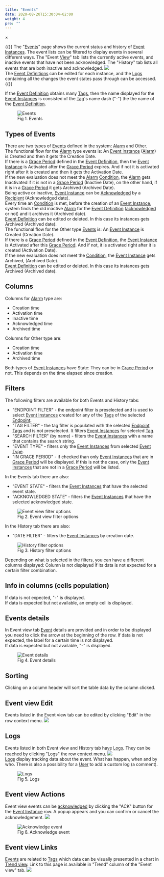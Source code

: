 ```yaml
---
title: "Events"
date: 2020-08-20T15:30:04+02:00
weight: 4
pre: ""
---
```


<!-- The Modal -->
<div id="myModal" class="modal">
  <span class="close">&times;</span>
  <img class="modal-content" id="img01">
  <div id="caption"></div>
</div>

{{<lead>}}
The "[Events](/glossary#event)" page shows the current status and history of [Event Instances](/glossary#event-instance). The event lists can be filtered to display events in several different ways.
The "Event [View](/glossary#view)" tab lists the currently active events, and inactive events that have not been acknowledged.
The "History" tab lists all events that are both inactive and acknowledged.
<img src="/events-view-tabs.png" > <br />
The [Event Definitions](/glossary#event-definition) can be edited for each instance, and the [Logs](/glossary#logs) containing all the changes the event states pass through can be accessed.
{{</lead>}}

If the [Event Definition](/glossary#event-definition) obtains many [Tags](/glossary#tag), then the name displayed for the [Event Instances](/glossary#event-instance) is consisted of the [Tag](/glossary#tag)'s name dash ("-") the the name of the [Event Definition](/glossary#event-definition).
<figure class="image_container">
    <img class="center_image myImg" onClick="reply_click(this)"  id="events" src="/events.png" alt="Events">
    <figcaption>Fig 1. Events</figcaption>
</figure>

## Types of Events
There are two types of [Events](/glossary#event) defined in the system: [Alarm](/glossary#alarm) and Other.
<br />
The functional flow for the [Alarm](/glossary#alarm) type events is:
An [Event Instance](/glossary#event-instance) ([Alarm](/glossary#alarm)) is Created and then it gets the Creation Date.
<br />
If there is a [Grace Period](/glossary#grace-period) defined in the [Event Definition](/glossary#event-definition), then the [Event Instance](/glossary#event-instance) is Activated after the [Grace Period](/glossary#grace-period) expires. And if not it is activated right after it is created and then it gets the Activation Date.
<br />
If the new evaluation does not meet the [Alarm](/glossary#alarm) [Condition](/glossary#condition), the [Alarm](/glossary#alarm) gets Inactivated if it is not in a [Grace Period](/glossary#grace-period) (Inactive Date), on the other hand, if it is in a [Grace Period](/glossary#grace-period) it gets Archived (Archived Date).
<br />
Being active or inactive, [Event Instance](/glossary#event-instance) can be [Acknowledged](/glossary#acknowledge-synonym-ack) by a [Recipient](/glossary#recipient) (Acknowledged date).
<br />
Every time an [Condition](/glossary#condition) is met, before the creation of an [Event Instance](/glossary#event-instance), system finds the old inactive [Alarm](/glossary#alarm) for the [Event Definition](/glossary#event-definition) ([acknowledged](/glossary#acknowledge-synonym-ack) or not) and it archives it (Archived date).
<br />
[Event Definition](/glossary#event-definition) can be edited or deleted. In this case its instances gets Archived (Archived date).
<br />
The functional flow for the Other type [Events](/glossary#event) is:
An [Event Instance](/glossary#event-instance) is Created (Creation Date).
<br />
If there is a [Grace Period](/glossary#grace-period) defined in the [Event Definition](/glossary#event-definition), the [Event Instance](/glossary#event-instance) is Activated after this [Grace Period](/glossary#grace-period). And if not, it is activated right after it is created (Activation Date).
<br />
If the new evaluation does not meet the [Condition](/glossary#condition), the [Event Instance](/glossary#event-instance) gets Archived, (Archived Date).
<br />
[Event Definition](/glossary#event-definition) can be edited or deleted. In this case its instances gets Archived (Archived date).

## Columns
Columns for [Alarm](/glossary#alarm) type are:

- Creation time
- Activation time
- Inactive time
- Acknowledged time
- Archived time

Columns for Other type are:

- Creation time
- Activation time
- Archived time

Both types of [Event Instances](/glossary#event-instance) have State: They can be in [Grace Period](/glossary#grace-period) or not. This depends on the time elapsed since creation.

## Filters
The following filters are available for both Events and History tabs:
- "ENDPOINT FILTER" - the endpoint filter is preselected and is used to select [Event Instances](/glossary#event-instance) created for any of the [Tags](/glossary#tag) of the selected [Endpoint](/glossary#endpoint). 
- "TAG FILTER" - the tag filter is populated with the selected [Endpoint](/glossary#endpoint) [Tags](/glossary#tag) and is not preselected. It filters [Event Instances](/glossary#event-instance) for selected [Tag](/glossary#tag).
- "SEARCH FILTER" (by name) - filters the [Event Instances](/glossary#event-instance) with a name that contains the search string.
- "EVENT TYPE" - filters only the [Event Instances](/glossary#event-instance) from selected [Event Type](/glossary#event-type).
- "IN GRACE PERIOD" - if checked than only [Event Instances](/glossary#event-instance) that are in [Grace Period](/glossary#grace-period) will be displayed. If this is not the case, only the [Event Instances](/glossary#event-instance) that are not in a [Grace Period](/glossary#grace-period) will be listed.

In the Events tab there are also:  
- "EVENT STATE" - filters the [Event Instances](/glossary#event-instance) that have the selected event state.
- "ACKNOWLEDGED STATE" - filters the [Event Instances](/glossary#event-instance) that have the selected acknowledged state.
<figure class="image_container">
    <img class="center_image myImg" onClick="reply_click(this)"  id="Event_view_filters" src="/Event_view_filters.png" alt="Event view filter options">
    <figcaption>Fig 2. Event view filter options</figcaption>
</figure>

In the History tab there are also:  
- "DATE FILTER" - filters the [Event Instances](/glossary#event-instance) by creation date.
<figure class="image_container">
    <img class="center_image myImg" onClick="reply_click(this)"  id="History_filters" src="/History_filters.png" alt="History filter options">
    <figcaption>Fig 3. History filter options</figcaption>
</figure>

Depending on what is selected in the filters, you can have a different columns displayed: Column is not displayed if its data is not expected for a certain filter combination.

## Info in columns (cells population)
If data is not expected, "-" is displayed. <br />
If data is expected but not available, an empty cell is displayed.

## Events details
In Event view tab [Event](/glossary#event) details are provided and in order to be displayed you need to click the arrow at the beginning of the row.
If data is not expected, the label for a certain time is not displayed.<br />
If data is expected but not available, "-" is displayed.
<figure class="image_container">
    <img class="center_image myImg" onClick="reply_click(this)"  id="event_details" src="/event_details.png" alt="Event details">
    <figcaption>Fig 4. Event details</figcaption>
</figure>

## Sorting
Clicking on a column header will sort the table data by the column clicked.

## Event view Edit
Events listed in the Event view tab can be edited by clicking "Edit" in the row context menu.
<img src="/events_view_edit_link.png">

## Logs
Events listed in both Event view and History tab have [Logs](/glossary#logs). They can be reached by clicking "Logs" the row context menu. <img src="/events_view_logs_link.png"> 
<br />
[Logs](/glossary#logs) display tracking data about the event. What has happen, when and by who. There is also a possibility for a [User](/glossary#user) to add a custom log (a comment).
<figure class="image_container">
    <img class="center_image myImg" onClick="reply_click(this)"  id="events_view_logs" src="/events_view_logs.png" alt="Logs">
    <figcaption>Fig 5. Logs</figcaption>
</figure>

## Event view Actions
Event view events can be [acknowledged](/glossary#acknowledge-synonym-ack) by clicking the "ACK" button for the [Event Instance](/glossary#event-instance) row. A popup appears and you can confirm or cancel the acknowledgement. <img src="/events_view_ack_link.png" > 
<figure class="image_container">
    <img class="center_image myImg" onClick="reply_click(this)"  id="events_view_ack_popup" src="/events_view_ack_popup.png" alt="Acknowledge event">
    <figcaption>Fig 6. Acknowledge event</figcaption>
</figure>

## Event view Links
[Events](/glossary#event) are related to [Tags](/glossary#tag) which data can be visually presented in a chart in [Trend view](/glossary#view). Link to this page is available in "Trend" column of the "Event view" tab. <img src="/events_view_trend_link.png" >

<script>
// Get the modal
var modal = document.getElementById("myModal");

var modalImg = document.getElementById("img01");
var captionText = document.getElementById("caption");
function reply_click(img)
{
    modal.style.display = "block";
    modalImg.src = img.src;
    captionText.innerHTML = img.alt;
}

modal.onclick = function() { 
  modal.style.display = "none";
}

document.addEventListener('keyup', function(e) {
    if (e.keyCode == 27) {
        modal.style.display = "none";
    }
});
</script>
